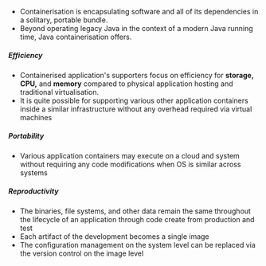 - Containerisation is encapsulating software and all of its dependencies in a solitary, portable bundle.
- Beyond operating legacy Java in the context of a modern Java running time, Java containerisation offers.
##### Efficiency
- Containerised application's supporters focus on efficiency for **storage, CPU,** and **memory** compared to physical application hosting and traditional virtualisation.
- It is quite possible for supporting various other application containers inside a similar infrastructure without any overhead required via virtual machines
##### Portability
- Various application containers may execute on a cloud and system without requiring any code modifications when OS is similar across systems
##### Reproductivity
- The binaries, file systems, and other data remain the same throughout the lifecycle of an application through code create from production and test
- Each artifact of the development becomes a single image
- The configuration management on the system level can be replaced via the version control on the image level